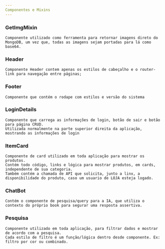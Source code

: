 ```yaml
---
Componentes e Mixins
---
```


### GetImgMixin

    Componente utilizado como ferramenta para retornar imagens direto do MongoDB, um vez que, todas as imagens sejam portadas para lá como base64.

### Header

    Componente Header contem apenas os estilos de cabeçalho e o router-link para navegação entre páginas;

### Footer

    Componente que contém o rodape com estilos e versão do sistema

### LoginDetails

    Componente que carrega as informações de login, botão de sair e botão para página CRUD.
    Utilizada normalmente na parte superior direita da aplicação, mostrando as informações de login

### ItemCard

    Componente de card utilizado em toda aplicação para mostrar os produtos.
    Contém todo código, links e lógica para mostrar produtos, em cards, independente de sua categoria.
    Também contém a chamada de API que solicita, junto a linx, a disponibilidade do produto, caso um usuario de LOJA esteja logado.

### ChatBot

    Contém o componente de pesquisa/query para a IA, que utiliza o contexto do próprio book para segurar uma resposta assertiva.

### Pesquisa

    Componente utilizado em toda aplicação, para filtrar dados e mostrar de acordo com a pesquisa.
    Cada estilo de filtro é um função/lógica dentro desde componente. Ex: filtro por cor ou combinado.
